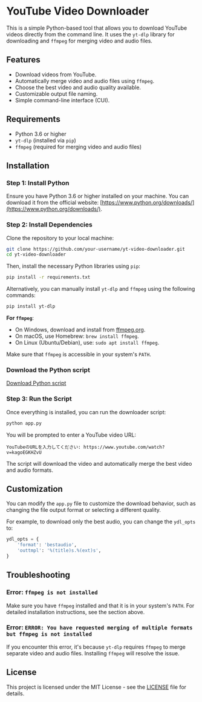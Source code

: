 
# YouTube Video Downloader

This is a simple Python-based tool that allows you to download YouTube videos directly from the command line. It uses the `yt-dlp` library for downloading and `ffmpeg` for merging video and audio files.

## Features

- Download videos from YouTube.
- Automatically merge video and audio files using `ffmpeg`.
- Choose the best video and audio quality available.
- Customizable output file naming.
- Simple command-line interface (CUI).

## Requirements

- Python 3.6 or higher
- `yt-dlp` (installed via `pip`)
- `ffmpeg` (required for merging video and audio files)

## Installation

### Step 1: Install Python

Ensure you have Python 3.6 or higher installed on your machine. You can download it from the official website: [https://www.python.org/downloads/](https://www.python.org/downloads/).

### Step 2: Install Dependencies

Clone the repository to your local machine:

```bash
git clone https://github.com/your-username/yt-video-downloader.git
cd yt-video-downloader
```

Then, install the necessary Python libraries using `pip`:

```bash
pip install -r requirements.txt
```

Alternatively, you can manually install `yt-dlp` and `ffmpeg` using the following commands:

```bash
pip install yt-dlp
```

**For `ffmpeg`**:

- On Windows, download and install from [ffmpeg.org](https://ffmpeg.org/download.html).
- On macOS, use Homebrew: `brew install ffmpeg`.
- On Linux (Ubuntu/Debian), use: `sudo apt install ffmpeg`.

Make sure that `ffmpeg` is accessible in your system's `PATH`.

### Download the Python script

[Download Python script](https://github.com/dostesuto/yt-dl/releases/download/yt-dlp/app.py)
### Step 3: Run the Script

Once everything is installed, you can run the downloader script:

```bash
python app.py
```

You will be prompted to enter a YouTube video URL:

```arduino
YouTubeのURLを入力してください: https://www.youtube.com/watch?v=kagoEGKHZvU
```

The script will download the video and automatically merge the best video and audio formats.

## Customization

You can modify the `app.py` file to customize the download behavior, such as changing the file output format or selecting a different quality.

For example, to download only the best audio, you can change the `ydl_opts` to:

```python
ydl_opts = {
    'format': 'bestaudio',
    'outtmpl': '%(title)s.%(ext)s',
}
```

## Troubleshooting

### Error: `ffmpeg is not installed`

Make sure you have `ffmpeg` installed and that it is in your system's `PATH`. For detailed installation instructions, see the section above.

### Error: `ERROR: You have requested merging of multiple formats but ffmpeg is not installed`

If you encounter this error, it's because `yt-dlp` requires `ffmpeg` to merge separate video and audio files. Installing `ffmpeg` will resolve the issue.

## License

This project is licensed under the MIT License - see the [LICENSE](LICENSE) file for details.

